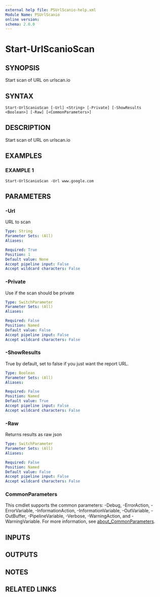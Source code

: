 ```yaml
---
external help file: PSUrlScanio-help.xml
Module Name: PSUrlScanio
online version:
schema: 2.0.0
---
```


# Start-UrlScanioScan

## SYNOPSIS
Start scan of URL on urlscan.io

## SYNTAX

```
Start-UrlScanioScan [-Url] <String> [-Private] [-ShowResults <Boolean>] [-Raw] [<CommonParameters>]
```

## DESCRIPTION
Start scan of URL on urlscan.io

## EXAMPLES

### EXAMPLE 1
```
Start-UrlScanioScan -Url www.google.com
```

## PARAMETERS

### -Url
URL to scan

```yaml
Type: String
Parameter Sets: (All)
Aliases:

Required: True
Position: 1
Default value: None
Accept pipeline input: False
Accept wildcard characters: False
```

### -Private
Use if the scan should be private

```yaml
Type: SwitchParameter
Parameter Sets: (All)
Aliases:

Required: False
Position: Named
Default value: False
Accept pipeline input: False
Accept wildcard characters: False
```

### -ShowResults
True by default, set to false if you just want the report URL.

```yaml
Type: Boolean
Parameter Sets: (All)
Aliases:

Required: False
Position: Named
Default value: True
Accept pipeline input: False
Accept wildcard characters: False
```

### -Raw
Returns results as raw json

```yaml
Type: SwitchParameter
Parameter Sets: (All)
Aliases:

Required: False
Position: Named
Default value: False
Accept pipeline input: False
Accept wildcard characters: False
```

### CommonParameters
This cmdlet supports the common parameters: -Debug, -ErrorAction, -ErrorVariable, -InformationAction, -InformationVariable, -OutVariable, -OutBuffer, -PipelineVariable, -Verbose, -WarningAction, and -WarningVariable. For more information, see [about_CommonParameters](http://go.microsoft.com/fwlink/?LinkID=113216).

## INPUTS

## OUTPUTS

## NOTES

## RELATED LINKS
